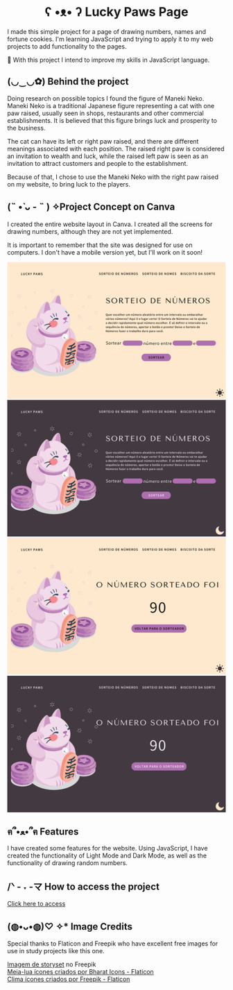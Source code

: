 <h1 align="center"> ʕ •ᴥ• ʔ	Lucky Paws Page </h1>
<p>I made this simple project for a page of drawing numbers, names and fortune cookies. I'm learning JavaScript and trying to apply it to my web projects to add functionality to the pages.</p>
<p>🌱 With this project I intend to improve my skills in JavaScript language.</p>
<h2>(◡‿◡✿) Behind the project</h2>
<p>Doing research on possible topics I found the figure of Maneki Neko. Maneki Neko is a traditional Japanese figure representing a cat with one paw raised, usually seen in shops, restaurants and other commercial establishments. It is believed that this figure brings luck and prosperity to the business.</p>
<p>The cat can have its left or right paw raised, and there are different meanings associated with each position. The raised right paw is considered an invitation to wealth and luck, while the raised left paw is seen as an invitation to attract customers and people to the establishment.</p>
<p>Because of that, I chose to use the Maneki Neko with the right paw raised on my website, to bring luck to the players.</p>
<h2>(˵ •̀ ᴗ - ˵ ) ✧Project Concept on Canva</h2>
<p>I created the entire website layout in Canva. I created all the screens for drawing numbers, although they are not yet implemented.</p>
<p>It is important to remember that the site was designed for use on computers. I don't have a mobile version yet, but I'll work on it soon!</p>
<img src="Imagens/lightmode.png">
<img src="Imagens/darkmode.png">
<img src="Imagens/3.png">
<img src="Imagens/4.png">
<h2>ฅ՞•ﻌ•՞ฅ Features</h2>
<p>I have created some features for the website. Using JavaScript, I have created the functionality of Light Mode and Dark Mode, as well as the functionality of drawing random numbers.</p>
<h2>/ᐠ - ˕ -マ How to access the project</h2>
<a href="https://maridamaso.github.io/lucky_paws/">Click here to access</a>
<h2>(◍•ᴗ•◍)♡ ✧* Image Credits</h2>
<p>Special thanks to Flaticon and Freepik who have excellent free images for use in study projects like this one.</p>
<a href="https://br.freepik.com/vetores-gratis/ilustracao-do-conceito-de-gato-da-sorte_35874181.htm#query=lucky%20cat%20png&position=3&from_view=search&track=ais">Imagem de storyset</a> no Freepik <br>
<a href="https://www.flaticon.com/br/icones-gratis/meia-lua" title="meia-lua ícones">Meia-lua ícones criados por Bharat Icons - Flaticon</a> <br>
<a href="https://www.flaticon.com/br/icones-gratis/clima" title="clima ícones">Clima ícones criados por Freepik - Flaticon</a> <br>
<i class="fi fi-br-menu-burger"></i>
